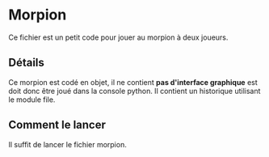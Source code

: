 # Morpion

Ce fichier est un petit code pour jouer au morpion à deux joueurs.

## Détails

Ce morpion est codé en objet, il ne contient **pas d'interface graphique** est doit donc être joué dans la console python.
Il contient un historique utilisant le module file.

## Comment le lancer

Il suffit de lancer le fichier morpion.
